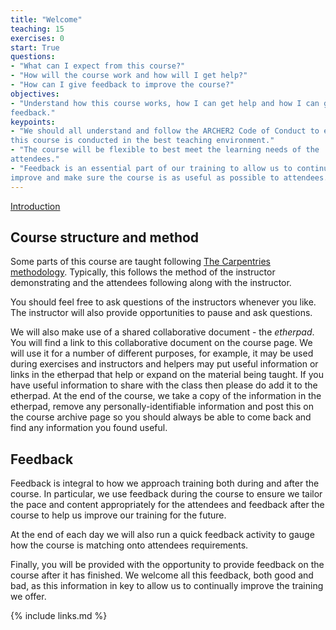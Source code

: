 ```yaml
---
title: "Welcome"
teaching: 15
exercises: 0
start: True
questions:
- "What can I expect from this course?"
- "How will the course work and how will I get help?"
- "How can I give feedback to improve the course?"
objectives:
- "Understand how this course works, how I can get help and how I can give
feedback."
keypoints:
- "We should all understand and follow the ARCHER2 Code of Conduct to ensure
this course is conducted in the best teaching environment."
- "The course will be flexible to best meet the learning needs of the
attendees."
- "Feedback is an essential part of our training to allow us to continue to
improve and make sure the course is as useful as possible to attendees."
---
```


[Introduction](../slides/00-intro.pdf)


## Course structure and method

Some parts of this course are taught following [The Carpentries
methodology](https://carpentries.org). Typically, this follows the
method of the instructor demonstrating and the attendees following 
along with the instructor.

You should feel free to ask questions of the instructors whenever you
like. The instructor will also provide opportunities to pause and
ask questions.

We will also make use of a shared collaborative document - the *etherpad*. You
will find a link to this collaborative document on the course page. We will
use it for a number of different purposes, for example, it may be used during
exercises and instructors and helpers may put useful information or links in
the etherpad that help or expand on the material being taught. If you have
useful information to share with the class then please do add it to the
etherpad. At the end of the course, we take a copy of the information in the
etherpad, remove any personally-identifiable information and post this on the
course archive page so you should always be able to come back and find any
information you found useful.

## Feedback

Feedback is integral to how we approach training both during and after
the course. In particular, we use feedback during the course to ensure
we tailor the pace and content appropriately for the attendees and
feedback after the course to help us improve our training for the
future.

At the end of each day we will also run a quick feedback activity to
gauge how the course is matching onto attendees requirements. 

Finally, you will be provided with the opportunity to provide feedback on the
course after it has finished. We welcome all this feedback, both good and bad,
as this information in key to allow us to continually improve the training we
offer.

{% include links.md %}
